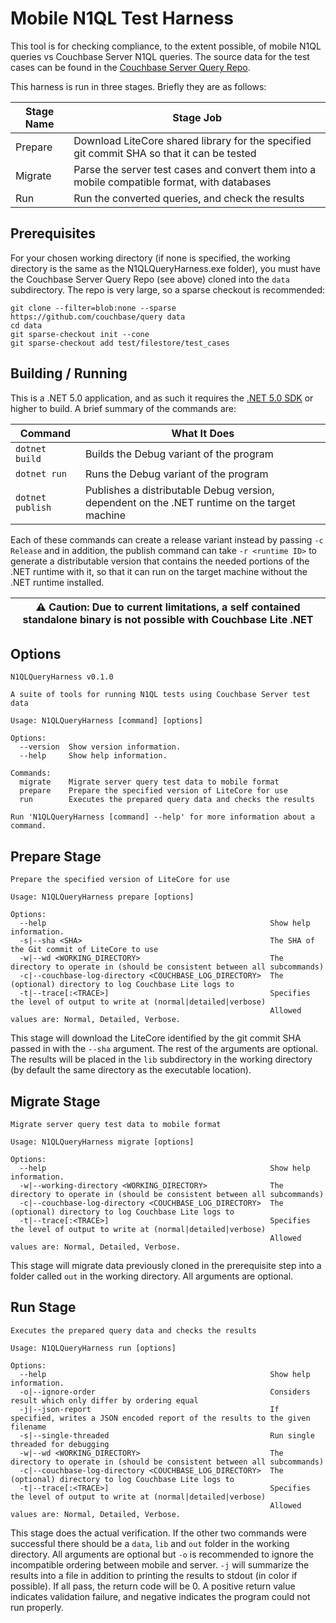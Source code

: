 # Mobile N1QL Test Harness

This tool is for checking compliance, to the extent possible, of mobile N1QL queries vs Couchbase Server N1QL queries.  The source data for the test cases can be found in the [Couchbase Server Query Repo](https://github.com/couchbase/query/tree/master/test/filestore/test_cases/).

This harness is run in three stages.  Briefly they are as follows:

| Stage Name | Stage Job |
| ---------- | --------- |
| Prepare    | Download LiteCore shared library for the specified git commit SHA so that it can be tested |
| Migrate    | Parse the server test cases and convert them into a mobile compatible format, with databases |
| Run        | Run the converted queries, and check the results |

## Prerequisites

For your chosen working directory (if none is specified, the working directory is the same as the N1QLQueryHarness.exe folder), you must have the Couchbase Server Query Repo (see above) cloned into the `data` subdirectory.  The repo is very large, so a sparse checkout is recommended:

```
git clone --filter=blob:none --sparse https://github.com/couchbase/query data
cd data
git sparse-checkout init --cone
git sparse-checkout add test/filestore/test_cases
```

## Building / Running

This is a .NET 5.0 application, and as such it requires the [.NET 5.0 SDK](https://aka.ms/netcore) or higher to build.  A brief summary of the commands are:

| Command | What It Does |
| --------| ------------ |
| `dotnet build` | Builds the Debug variant of the program |
| `dotnet run`   | Runs the Debug variant of the program |
| `dotnet publish` | Publishes a distributable Debug version, dependent on the .NET runtime on the target machine |

Each of these commands can create a release variant instead by passing `-c Release` and in addition, the publish command can take `-r <runtime ID>` to generate a distributable version that contains the needed portions of the .NET runtime with it, so that it can run on the target machine without the .NET runtime installed.  

| :warning: Caution: Due to current limitations, a self contained standalone binary is not possible with Couchbase Lite .NET |
| ----------------- |



## Options

```
N1QLQueryHarness v0.1.0

A suite of tools for running N1QL tests using Couchbase Server test data

Usage: N1QLQueryHarness [command] [options]

Options:
  --version  Show version information.
  --help     Show help information.

Commands:
  migrate    Migrate server query test data to mobile format
  prepare    Prepare the specified version of LiteCore for use
  run        Executes the prepared query data and checks the results

Run 'N1QLQueryHarness [command] --help' for more information about a command.
```

## Prepare Stage

```
Prepare the specified version of LiteCore for use

Usage: N1QLQueryHarness prepare [options]

Options:
  --help                                                  Show help information.
  -s|--sha <SHA>                                          The SHA of the Git commit of LiteCore to use
  -w|--wd <WORKING_DIRECTORY>                             The directory to operate in (should be consistent between all subcommands)
  -c|--couchbase-log-directory <COUCHBASE_LOG_DIRECTORY>  The (optional) directory to log Couchbase Lite logs to
  -t|--trace[:<TRACE>]                                    Specifies the level of output to write at (normal|detailed|verbose)
                                                          Allowed values are: Normal, Detailed, Verbose.
```

This stage will download the LiteCore identified by the git commit SHA passed in with the `--sha` argument.  The rest of the arguments are optional.  The results will be placed in the `lib` subdirectory in the working directory (by default the same directory as the executable location).

## Migrate Stage

```
Migrate server query test data to mobile format

Usage: N1QLQueryHarness migrate [options]

Options:
  --help                                                  Show help information.
  -w|--working-directory <WORKING_DIRECTORY>              The directory to operate in (should be consistent between all subcommands)
  -c|--couchbase-log-directory <COUCHBASE_LOG_DIRECTORY>  The (optional) directory to log Couchbase Lite logs to
  -t|--trace[:<TRACE>]                                    Specifies the level of output to write at (normal|detailed|verbose)
                                                          Allowed values are: Normal, Detailed, Verbose.                                               
```

This stage will migrate data previously cloned in the prerequisite step into a folder called `out` in the working directory.  All arguments are optional.

## Run Stage

```
Executes the prepared query data and checks the results

Usage: N1QLQueryHarness run [options]

Options:
  --help                                                  Show help information.
  -o|--ignore-order                                       Considers result which only differ by ordering equal
  -j|--json-report                                        If specified, writes a JSON encoded report of the results to the given filename
  -s|--single-threaded                                    Run single threaded for debugging
  -w|--wd <WORKING_DIRECTORY>                             The directory to operate in (should be consistent between all subcommands)
  -c|--couchbase-log-directory <COUCHBASE_LOG_DIRECTORY>  The (optional) directory to log Couchbase Lite logs to
  -t|--trace[:<TRACE>]                                    Specifies the level of output to write at (normal|detailed|verbose)
                                                          Allowed values are: Normal, Detailed, Verbose.
```

This stage does the actual verification.  If the other two commands were successful there should be a `data`, `lib` and `out` folder in the working directory.  All arguments are optional but `-o` is recommended to ignore the incompatible ordering between mobile and server.  `-j` will summarize the results into a file in addition to printing the results to stdout (in color if possible). If all pass, the return code will be 0.  A positive return value indicates validation failure, and negative indicates the program could not run properly.